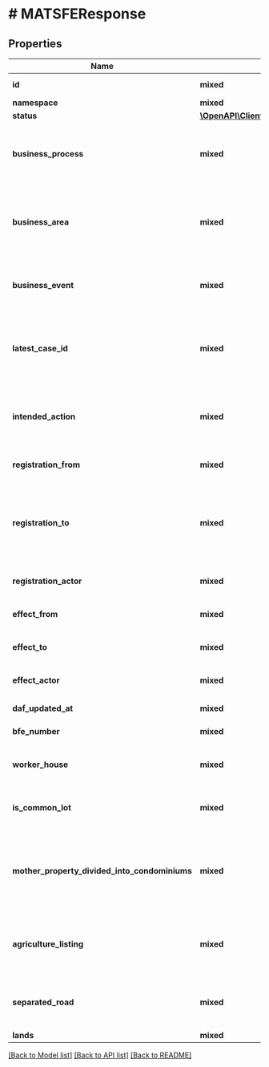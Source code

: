 # # MATSFEResponse

## Properties

Name | Type | Description | Notes
------------ | ------------- | ------------- | -------------
**id** | **mixed** | Persistent unik nøgle. |
**namespace** | **mixed** |  |
**status** | [**\OpenAPI\Client\Model\MATStatusEnum**](MATStatusEnum.md) |  |
**business_process** | **mixed** | Den manuelle eller IT-understøttede proces hvori forretningsområdet håndterer hændelsen. |
**business_area** | **mixed** | Den del af den offentlige forretning der håndterer hændelsen og derved udvirker ændringen i data. |
**business_event** | **mixed** | Den primære begivenhed i virkeligheden som udløste ændringen i data. |
**latest_case_id** | **mixed** | Unik identifikation af den sag som sidst har foretaget opdatering af det pågældende matrikulære element. |
**intended_action** | **mixed** | Den påtænkte handling for objekter med status &#39;Under udarbejdelse&#39; og &#39;Foreløbig&#39; | [optional]
**registration_from** | **mixed** | Tidspunktet hvor registreringen er foretaget. |
**registration_to** | **mixed** | Tidspunktet hvor en ny registrering er foretaget på objektet, og hvor denne version således ikke længere er den seneste. | [optional]
**registration_actor** | **mixed** | Den aktør der har foretaget registreringen. |
**effect_from** | **mixed** | Tidspunktet hvorfra objektet har virkning. |
**effect_to** | **mixed** | Tidspunktet hvor objektets virkning ophører. | [optional]
**effect_actor** | **mixed** | Den aktør der har afstedkommet objektets virkning. |
**daf_updated_at** | **mixed** | Datafordeler opdateringstid | [optional]
**bfe_number** | **mixed** | Bestemt fast ejendom |
**worker_house** | **mixed** | Angiver om den samlede faste ejendom er en arbejderbolig. |
**is_common_lot** | **mixed** | Angiver, at typen af samlet fast ejendom er fælleslod. |
**mother_property_divided_into_condominiums** | **mixed** | Angiver, om den pågældende samlede faste ejendom er registreret som hovedejendom og opdelt i ejerlejligheder. |
**agriculture_listing** | **mixed** | Angiver hvorvidt ejendommen er noteret som landbrugsejendom og derfor har landbrugspligt. | [optional]
**separated_road** | **mixed** | Angiver, om der er tale om en udskilt, offentlig vej med selvstændigt  matrikelnummer. |
**lands** | **mixed** |  |

[[Back to Model list]](../../README.md#models) [[Back to API list]](../../README.md#endpoints) [[Back to README]](../../README.md)
